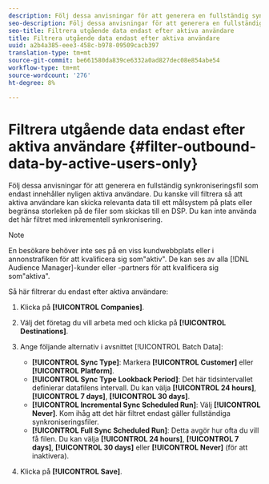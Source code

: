 ```yaml
---
description: Följ dessa anvisningar för att generera en fullständig synkroniseringsfil som endast innehåller nyligen aktiva användare. Du kanske vill filtrera så att aktiva användare kan skicka relevanta data till ett målsystem på plats eller begränsa storleken på de filer som skickas till en DSP. Du kan inte använda det här filtret med inkrementell synkronisering.
seo-description: Följ dessa anvisningar för att generera en fullständig synkroniseringsfil som endast innehåller nyligen aktiva användare. Du kanske vill filtrera så att aktiva användare kan skicka relevanta data till ett målsystem på plats eller begränsa storleken på de filer som skickas till en DSP. Du kan inte använda det här filtret med inkrementell synkronisering.
seo-title: Filtrera utgående data endast efter aktiva användare
title: Filtrera utgående data endast efter aktiva användare
uuid: a2b4a385-eee3-458c-b978-09509cacb397
translation-type: tm+mt
source-git-commit: be661580da839ce6332a0ad827dec08e854abe54
workflow-type: tm+mt
source-wordcount: '276'
ht-degree: 8%

---
```



# Filtrera utgående data endast efter aktiva användare {#filter-outbound-data-by-active-users-only}

Följ dessa anvisningar för att generera en fullständig synkroniseringsfil som endast innehåller nyligen aktiva användare. Du kanske vill filtrera så att aktiva användare kan skicka relevanta data till ett målsystem på plats eller begränsa storleken på de filer som skickas till en DSP. Du kan inte använda det här filtret med inkrementell synkronisering.

>[!NOTE]
>
>En besökare behöver inte ses på en viss kundwebbplats eller i annonstrafiken för att kvalificera sig som&quot;aktiv&quot;. De kan ses av alla [!DNL Audience Manager]-kunder eller -partners för att kvalificera sig som&quot;aktiva&quot;.

Så här filtrerar du endast efter aktiva användare:

1. Klicka på **[!UICONTROL Companies]**.
1. Välj det företag du vill arbeta med och klicka på **[!UICONTROL Destinations]**.
1. Ange följande alternativ i avsnittet [!UICONTROL Batch Data]:

   * **[!UICONTROL Sync Type]**: Markera  **[!UICONTROL Customer]** eller  **[!UICONTROL Platform]**.
   * **[!UICONTROL Sync Type Lookback Period]**: Det här tidsintervallet definierar datafilens intervall. Du kan välja **[!UICONTROL 24 hours]**, **[!UICONTROL 7 days]**, **[!UICONTROL 30 days]**.
   * **[!UICONTROL Incremental Sync Scheduled Run]**: Välj  **[!UICONTROL Never]**. Kom ihåg att det här filtret endast gäller fullständiga synkroniseringsfiler.
   * **[!UICONTROL Full Sync Scheduled Run]**: Detta avgör hur ofta du vill få filen. Du kan välja **[!UICONTROL 24 hours]**, **[!UICONTROL 7 days]**, **[!UICONTROL 30 days]** eller **[!UICONTROL Never]** (för att inaktivera).

1. Klicka på **[!UICONTROL Save]**.
